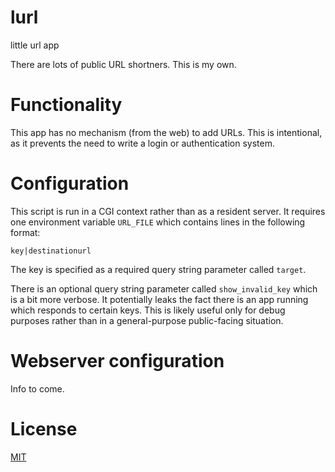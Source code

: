 # lurl
little url app

There are lots of public URL shortners. This is my own.

# Functionality

This app has no mechanism (from the web) to add URLs. This is intentional, as
it prevents the need to write a login or authentication system.

# Configuration

This script is run in a CGI context rather than as a resident server.
It requires one environment variable `URL_FILE` which contains lines in the
following format:

```
key|destinationurl
```

The key is specified as a required query string parameter called `target`.

There is an optional query string parameter called `show_invalid_key` which is
a bit more verbose. It potentially leaks the fact there is an app running which
responds to certain keys. This is likely useful only for debug purposes rather
than in a general-purpose public-facing situation.

# Webserver configuration

Info to come.

# License

[MIT](LICENSE.TXT)
